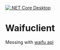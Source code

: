 [![.NET Core Desktop](https://github.com/obsqrbtz/waifuclient/actions/workflows/dotnet-desktop.yml/badge.svg)](https://github.com/obsqrbtz/waifuclient/actions/workflows/dotnet-desktop.yml)
# Waifuclient

Messing with [waifu api]([https://link-url-here.org](https://github.com/Waifu-pics/waifu-api))
